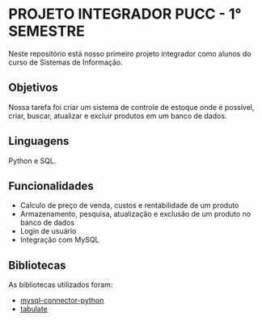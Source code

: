 
# PROJETO INTEGRADOR PUCC - 1° SEMESTRE

Neste repositório está nosso primeiro projeto integrador como alunos do curso de Sistemas de Informação.


## Objetivos
Nossa tarefa foi criar um sistema de controle de estoque onde é possível, criar, buscar, atualizar e excluir produtos em um banco de dados.
## Linguagens

Python e SQL.
## Funcionalidades

- Calculo de preço de venda, custos e rentabilidade de um produto
- Armazenamento, pesquisa, atualização e exclusão de um produto no banco de dados
- Login de usuário
- Integração com MySQL


## Bibliotecas
As bibliotecas utilizados foram:
- [mysql-connector-python](https://dev.mysql.com/doc/connector-python/en/)
- [tabulate](https://pypi.org/project/tabulate/)
